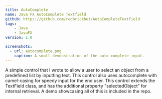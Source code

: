 ```yaml
---
title: AutoComplete
name: Java FX AutoComplete Textfield
github: https://github.com/redbrickhut/AutoCompleteTextField
tags:
    - Java
    - JavaFX
version: 1.0

screenshots:
  - url: autocomplete.png
    caption: A small demonstration of the auto-complete input.
---
```


A simple control that I wrote to allow a user to select an object from a predefined list by inputting text. This control also uses autocomplete with camel-casing for speedy input for the end user. This control extends the TextField class, and has the additional property "selectedObject" for internal retrieval. A demo showcasing all of this is included in the repo.
                